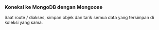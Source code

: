 ### Koneksi ke MongoDB dengan Mongoose

Saat route / diakses, simpan objek dan tarik semua data yang tersimpan di koleksi yang sama.
